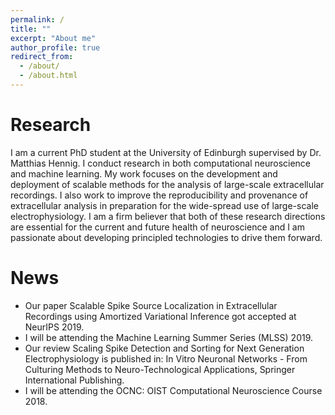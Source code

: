 ```yaml
---
permalink: /
title: ""
excerpt: "About me"
author_profile: true
redirect_from: 
  - /about/
  - /about.html
---
```


Research
======
I am a current PhD student at the University of Edinburgh supervised by
Dr. Matthias Hennig. I conduct research in both computational neuroscience and machine learning. My work focuses on the development and deployment of scalable methods for the analysis of large-scale extracellular recordings. I also work to improve the reproducibility and provenance of extracellular analysis in preparation for the wide-spread use of large-scale electrophysiology. I am a firm believer that both of these research directions are essential for the current and future health of neuroscience and I am passionate about developing principled technologies to drive them forward.


News
======
* Our paper Scalable Spike Source Localization in Extracellular Recordings using Amortized Variational Inference got accepted at NeurIPS 2019.
* I will be attending the Machine Learning Summer Series (MLSS) 2019.
* Our review Scaling Spike Detection and Sorting for Next Generation Electrophysiology
is published in: In Vitro Neuronal Networks - From Culturing Methods to Neuro-Technological Applications, Springer International Publishing.
* I will be attending the OCNC: OIST Computational Neuroscience Course 2018.
